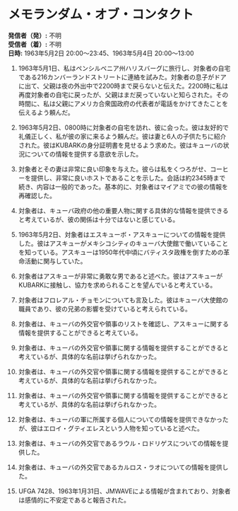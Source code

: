 # メモランダム・オブ・コンタクト

**発信者（発）:** 不明  
**受信者（着）:** 不明  
**日時:** 1963年5月2日 20:00～23:45、1963年5月4日 20:00～13:00

1. 1963年5月1日、私はペンシルベニア州ハリスバーグに旅行し、対象者の自宅である216カンバーランドストリートに連絡を試みた。対象者の息子がドアに出て、父親は夜の外出中で2200時まで戻らないと伝えた。2200時に私は再度対象者の自宅に戻ったが、父親はまだ戻っていないと知らされた。その時間に、私は父親にアメリカ合衆国政府の代表者が電話をかけてきたことを伝えるよう頼んだ。

2. 1963年5月2日、0800時に対象者の自宅を訪れ、彼に会った。彼は友好的で礼儀正しく、私が彼の家に来るよう頼んだ。彼は妻と6人の子供たちに紹介された。彼はKUBARKの身分証明書を見せるよう求めた。彼はキューバの状況についての情報を提供する意欲を示した。

3. 対象者とその妻は非常に良い印象を与えた。彼らは私をくつろがせ、コーヒーを提供し、非常に良いホストであることを示した。会話は約2345時まで続き、内容は一般的であった。基本的に、対象者はマイアミでの彼の情報を再確認した。

4. 対象者は、キューバ政府の他の重要人物に関する具体的な情報を提供できると考えているが、彼の関係は十分ではないと感じている。

5. 1963年5月2日、対象者はエスキューボ・アスキューについての情報を提供した。彼はアスキューがメキシコシティのキューバ大使館で働いていることを知っている。アスキューは1950年代中頃にバティスタ政権を倒すための革命活動に関与していた。

6. 対象者はアスキューが非常に勇敢な男であると述べた。彼はアスキューがKUBARKに接触し、協力を求められることを望んでいると考えている。

7. 対象者はフロレアル・チョモンについても言及した。彼はキューバ大使館の職員であり、彼の兄弟の影響を受けていると考えられている。

8. 対象者は、キューバの外交官や領事のリストを確認し、アスキューに関する情報を提供することができると考えている。

9. 対象者は、キューバの外交官や領事に関する情報を提供することができると考えているが、具体的な名前は挙げられなかった。

10. 対象者は、キューバの外交官や領事に関する情報を提供することができると考えているが、具体的な名前は挙げられなかった。

11. 対象者は、キューバの外交官や領事に関する情報を提供することができると考えているが、具体的な名前は挙げられなかった。

12. 対象者は、キューバの軍に所属する個人についての情報を提供できなかったが、彼はエロイ・グティエレスという人物を知っていると述べた。

13. 対象者は、キューバの外交官であるラウル・ロドリゲスについての情報を提供した。

14. 対象者は、キューバの外交官であるカルロス・ラオについての情報を提供した。

15. UFGA 7428、1963年1月31日、JMWAVEによる情報が含まれており、対象者は感情的に不安定であると報告された。